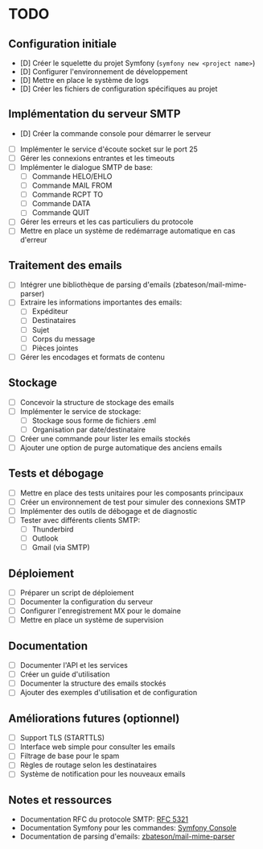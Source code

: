 # TODO

## Configuration initiale

- [D] Créer le squelette du projet Symfony (`symfony new <project name>`)
- [D] Configurer l'environnement de développement
- [D] Mettre en place le système de logs
- [D] Créer les fichiers de configuration spécifiques au projet

## Implémentation du serveur SMTP

- [D] Créer la commande console pour démarrer le serveur
- [ ] Implémenter le service d'écoute socket sur le port 25
- [ ] Gérer les connexions entrantes et les timeouts
- [ ] Implémenter le dialogue SMTP de base:
  - [ ] Commande HELO/EHLO
  - [ ] Commande MAIL FROM
  - [ ] Commande RCPT TO
  - [ ] Commande DATA
  - [ ] Commande QUIT
- [ ] Gérer les erreurs et les cas particuliers du protocole
- [ ] Mettre en place un système de redémarrage automatique en cas d'erreur

## Traitement des emails

- [ ] Intégrer une bibliothèque de parsing d'emails (zbateson/mail-mime-parser)
- [ ] Extraire les informations importantes des emails:
  - [ ] Expéditeur
  - [ ] Destinataires
  - [ ] Sujet
  - [ ] Corps du message
  - [ ] Pièces jointes
- [ ] Gérer les encodages et formats de contenu

## Stockage

- [ ] Concevoir la structure de stockage des emails
- [ ] Implémenter le service de stockage:
  - [ ] Stockage sous forme de fichiers .eml
  - [ ] Organisation par date/destinataire
- [ ] Créer une commande pour lister les emails stockés
- [ ] Ajouter une option de purge automatique des anciens emails

## Tests et débogage

- [ ] Mettre en place des tests unitaires pour les composants principaux
- [ ] Créer un environnement de test pour simuler des connexions SMTP
- [ ] Implémenter des outils de débogage et de diagnostic
- [ ] Tester avec différents clients SMTP:
  - [ ] Thunderbird
  - [ ] Outlook
  - [ ] Gmail (via SMTP)

## Déploiement

- [ ] Préparer un script de déploiement
- [ ] Documenter la configuration du serveur
- [ ] Configurer l'enregistrement MX pour le domaine
- [ ] Mettre en place un système de supervision

## Documentation

- [ ] Documenter l'API et les services
- [ ] Créer un guide d'utilisation
- [ ] Documenter la structure des emails stockés
- [ ] Ajouter des exemples d'utilisation et de configuration

## Améliorations futures (optionnel)

- [ ] Support TLS (STARTTLS)
- [ ] Interface web simple pour consulter les emails
- [ ] Filtrage de base pour le spam
- [ ] Règles de routage selon les destinataires
- [ ] Système de notification pour les nouveaux emails

## Notes et ressources

- Documentation RFC du protocole SMTP: [RFC 5321](https://tools.ietf.org/html/rfc5321)
- Documentation Symfony pour les commandes: [Symfony Console](https://symfony.com/doc/current/console.html)
- Documentation de parsing d'emails: [zbateson/mail-mime-parser](https://github.com/zbateson/mail-mime-parser)
